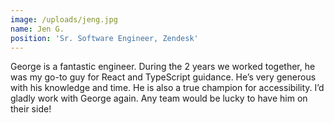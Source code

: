 ```yaml
---
image: /uploads/jeng.jpg
name: Jen G.
position: 'Sr. Software Engineer, Zendesk'
---
```


George is a fantastic engineer. During the 2 years we worked together, he was my go-to guy for React and TypeScript guidance. He’s very generous with his knowledge and time. He is also a true champion for accessibility. I’d gladly work with George again. Any team would be lucky to have him on their side!
